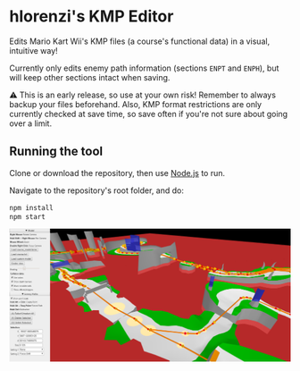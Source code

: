 # hlorenzi's KMP Editor

Edits Mario Kart Wii's KMP files (a course's functional data) in a visual, intuitive way!

Currently only edits enemy path information (sections `ENPT` and `ENPH`), but will keep
other sections intact when saving.

:warning: This is an early release, so use at your own risk! Remember to always backup your files
beforehand. Also, KMP format restrictions are only currently checked at save time, so save often
if you're not sure about going over a limit.

## Running the tool

Clone or download the repository, then use [Node.js](https://nodejs.org) to run.

Navigate to the repository's root folder, and do:

```
npm install
npm start
```

![Screenshot](/doc/screenshot1.png)
